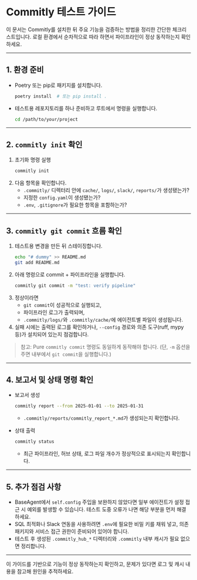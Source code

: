 # Commitly 테스트 가이드

이 문서는 Commitly를 설치한 뒤 주요 기능을 검증하는 방법을 정리한 간단한 체크리스트입니다. 로컬 환경에서 순차적으로 따라 하면서 파이프라인이 정상 동작하는지 확인하세요.

---

## 1. 환경 준비

- Poetry 또는 pip로 패키지를 설치합니다.
  ```bash
  poetry install  # 또는 pip install .
  ```
- 테스트용 레포지토리를 하나 준비하고 루트에서 명령을 실행합니다.
  ```bash
  cd /path/to/your/project
  ```

---

## 2. `commitly init` 확인

1. 초기화 명령 실행
   ```bash
   commitly init
   ```
2. 다음 항목을 확인합니다.
   - `.commitly/` 디렉터리 안에 `cache/`, `logs/`, `slack/`, `reports/`가 생성됐는가?
   - 지정한 `config.yaml`이 생성됐는가?
   - `.env`, `.gitignore`가 필요한 항목을 포함하는가?

---

## 3. `commitly git commit` 흐름 확인

1. 테스트용 변경을 만든 뒤 스테이징합니다.
   ```bash
   echo "# dummy" >> README.md
   git add README.md
   ```
2. 아래 명령으로 commit + 파이프라인을 실행합니다.
   ```bash
   commitly git commit -m "test: verify pipeline"
   ```
3. 정상이라면
   - `git commit`이 성공적으로 실행되고,
   - 파이프라인 로그가 출력되며,
   - `.commitly/logs/`와 `.commitly/cache/`에 에이전트별 파일이 생성됩니다.
4. 실패 시에는 출력된 로그를 확인하거나, `--config` 경로와 의존 도구(ruff, mypy 등)가 설치되어 있는지 점검합니다.

> 참고: Pure `commitly commit` 명령도 동일하게 동작해야 합니다. (단, `-m` 옵션을 주면 내부에서 `git commit`을 실행합니다.)

---

## 4. 보고서 및 상태 명령 확인

- 보고서 생성
  ```bash
  commitly report --from 2025-01-01 --to 2025-01-31
  ```
  - `.commitly/reports/commitly_report_*.md`가 생성되는지 확인합니다.

- 상태 출력
  ```bash
  commitly status
  ```
  - 최근 파이프라인, 허브 상태, 로그 파일 개수가 정상적으로 표시되는지 확인합니다.

---

## 5. 추가 점검 사항

- BaseAgent에서 `self.config` 주입을 보완하지 않았다면 일부 에이전트가 설정 접근 시 예외를 발생할 수 있습니다. 테스트 도중 오류가 나면 해당 부분을 먼저 해결하세요.
- SQL 최적화나 Slack 연동을 사용하려면 `.env`에 필요한 비밀 키를 채워 넣고, 의존 패키지와 서비스 접근 권한이 준비되어 있어야 합니다.
- 테스트 후 생성된 `.commitly_hub_*` 디렉터리와 `.commitly` 내부 캐시가 필요 없으면 정리합니다.

---

이 가이드를 기반으로 기능이 정상 동작하는지 확인하고, 문제가 있다면 로그 및 캐시 내용을 참고해 원인을 추적하세요.
